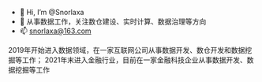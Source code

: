 - :walking: Hi, I’m @Snorlaxa 
- :running: 从事数据工作，关注数仓建设、实时计算、数据治理等方向
- 📫 snorlaxa@163.com

<!---
Snorlaxa/Snorlaxa is a ✨ special ✨ repository because its `README.md` (this file) appears on your GitHub profile.
You can click the Preview link to take a look at your changes.
--->

2019年开始进入数据领域，在一家互联网公司从事数据开发、数仓开发和数据挖掘等工作；
2021年末进入金融行业，目前在一家金融科技企业从事数据开发、数据挖掘等工作
